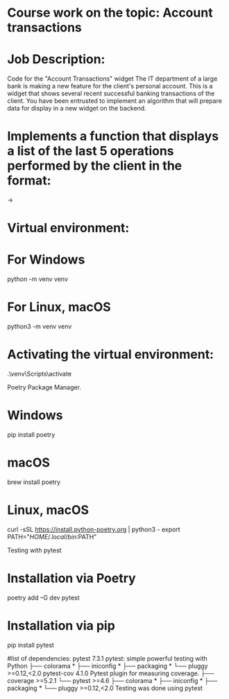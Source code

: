 # Сourse work on the topic: Account transactions

# Job Description:
Code for the "Account Transactions" widget
The IT department of a large bank is making a new feature for the client's personal account. This is a widget that shows several recent successful banking transactions of the client. You have been entrusted to implement an algorithm that will prepare data for display in a new widget on the backend.

# Implements a function that displays a list of the last 5 operations performed by the client in the format:

<transfer date> <translation description>
<from where> -> <where>
<transfer amount> <currency>
    
 # Virtual environment:
 # For Windows
python -m venv venv
# For Linux, macOS
python3 -m venv venv

 # Аctivating the virtual environment:
.\venv\Scripts\activate

 Poetry Package Manager.
 # Windows
pip install poetry
# macOS
brew install poetry  
# Linux, macOS
curl -sSL https://install.python-poetry.org | python3 -
export PATH="$HOME/.local/bin:$PATH"

Testing with pytest
# Installation via Poetry
poetry add –G dev pytest

# Installation via pip
pip install pytest

#list of dependencies:
pytest 7.3.1 pytest: simple powerful testing with Python
├── colorama *
├── iniconfig *
├── packaging *
└── pluggy >=0.12,<2.0
pytest-cov 4.1.0 Pytest plugin for measuring coverage.
├── coverage >=5.2.1
└── pytest >=4.6
    ├── colorama *
    ├── iniconfig *
    ├── packaging *
    └── pluggy >=0.12,<2.0
Testing was done using pytest
